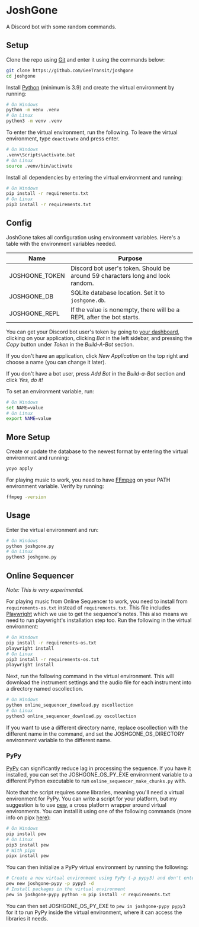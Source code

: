 # JoshGone

A Discord bot with some random commands.

## Setup

Clone the repo using [Git](https://git-scm.com/downloads) and enter it using the commands below:

```sh
git clone https://github.com/GeeTransit/joshgone
cd joshgone
```

Install [Python](https://www.python.org/downloads/) (minimum is 3.9) and create the virtual environment by running:

```sh
# On Windows
python -m venv .venv
# On Linux
python3 -m venv .venv
```

To enter the virtual environment, run the following. To leave the virtual environment, type `deactivate` and press enter.

```sh
# On Windows
.venv\Scripts\activate.bat
# On Linux
source .venv/bin/activate
```

Install all dependencies by entering the virtual environment and running:

```sh
# On Windows
pip install -r requirements.txt
# On Linux
pip3 install -r requirements.txt
```

## Config

JoshGone takes all configuration using environment variables. Here's a table with the environment variables needed.

| Name           | Purpose                                                      |
| -------------- | ------------------------------------------------------------ |
| JOSHGONE_TOKEN | Discord bot user's token. Should be around 59 characters long and look random. |
| JOSHGONE_DB    | SQLite database location. Set it to `joshgone.db`.           |
| JOSHGONE_REPL  | If the value is nonempty, there will be a REPL after the bot starts. |

You can get your Discord bot user's token by going to [your dashboard](https://discord.com/developers/applications), clicking on your application, clicking *Bot* in the left sidebar, and pressing the *Copy* button under *Token* in the *Build-A-Bot* section.

If you don't have an application, click *New Application* on the top right and choose a name (you can change it later).

If you don't have a bot user, press *Add Bot* in the *Build-a-Bot* section and click *Yes, do it!*

To set an environment variable, run:

```sh
# On Windows
set NAME=value
# On Linux
export NAME=value
```

## More Setup

Create or update the database to the newest format by entering the virtual environment and running:

```sh
yoyo apply
```

For playing music to work, you need to have [FFmpeg](http://ffmpeg.org/) on your PATH environment variable. Verify by running:

```sh
ffmpeg -version
```

## Usage

Enter the virtual environment and run:

```sh
# On Windows
python joshgone.py
# On Linux
python3 joshgone.py
```

## Online Sequencer

*Note: This is very experimental.*

For playing music from Online Sequencer to work, you need to install from `requirements-os.txt` instead of `requirements.txt`. This file includes [Playwright](https://playwright.dev/) which we use to get the sequence's notes. This also means we need to run playwright's installation step too. Run the following in the virtual environment:

```sh
# On Windows
pip install -r requirements-os.txt
playwright install
# On Linux
pip3 install -r requirements-os.txt
playwright install
```

Next, run the following command in the virtual environment. This will download the instrument settings and the audio file for each instrument into a directory named oscollection.

```sh
# On Windows
python online_sequencer_download.py oscollection
# On Linux
python3 online_sequencer_download.py oscollection
```

If you want to use a different directory name, replace oscollection with the different name in the command, and set the JOSHGONE_OS_DIRECTORY environment variable to the different name.

### PyPy

[PyPy](https://www.pypy.org/) can significantly reduce lag in processing the sequence. If you have it installed, you can set the JOSHGONE_OS_PY_EXE environment variable to a different Python executable to run `online_sequencer_make_chunks.py` with.

Note that the script requires some libraries, meaning you'll need a virtual environment for PyPy. You can write a script for your platform, but my suggestion is to use [pew](https://github.com/berdario/pew), a cross platform wrapper around virtual environments. You can install it using one of the following commands (more info on pipx [here](https://pypa.github.io/pipx/)):

```sh
# On Windows
pip install pew
# On Linux
pip3 install pew
# With pipx
pipx install pew
```

You can then initialize a PyPy virtual environment by running the following:

```sh
# Create a new virtual environment using PyPy (-p pypy3) and don't enter it (-d)
pew new joshgone-pypy -p pypy3 -d
# Install packages in the virtual environment
pew in joshgone-pypy python -m pip install -r requirements.txt
```

You can then set JOSHGONE_OS_PY_EXE to `pew in joshgone-pypy pypy3` for it to run PyPy inside the virtual environment, where it can access the libraries it needs.

